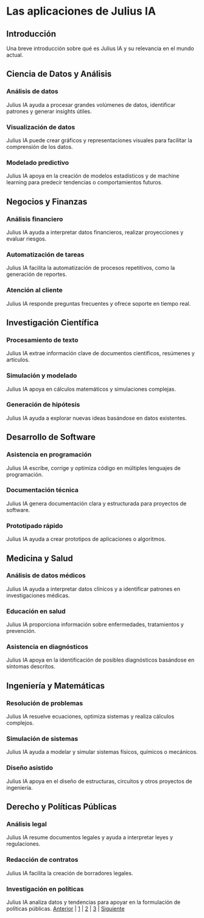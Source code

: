 # Las aplicaciones de Julius IA

## Introducción
Una breve introducción sobre qué es Julius IA y su relevancia en el mundo actual.

## Ciencia de Datos y Análisis
### Análisis de datos
Julius IA ayuda a procesar grandes volúmenes de datos, identificar patrones y generar insights útiles.
### Visualización de datos
Julius IA puede crear gráficos y representaciones visuales para facilitar la comprensión de los datos.
### Modelado predictivo
Julius IA apoya en la creación de modelos estadísticos y de machine learning para predecir tendencias o comportamientos futuros.

## Negocios y Finanzas
### Análisis financiero
Julius IA ayuda a interpretar datos financieros, realizar proyecciones y evaluar riesgos.
### Automatización de tareas
Julius IA facilita la automatización de procesos repetitivos, como la generación de reportes.
### Atención al cliente
Julius IA responde preguntas frecuentes y ofrece soporte en tiempo real.

## Investigación Científica
### Procesamiento de texto
Julius IA extrae información clave de documentos científicos, resúmenes y artículos.
### Simulación y modelado
Julius IA apoya en cálculos matemáticos y simulaciones complejas.
### Generación de hipótesis
Julius IA ayuda a explorar nuevas ideas basándose en datos existentes.

## Desarrollo de Software
### Asistencia en programación
Julius IA escribe, corrige y optimiza código en múltiples lenguajes de programación.
### Documentación técnica
Julius IA genera documentación clara y estructurada para proyectos de software.
### Prototipado rápido
Julius IA ayuda a crear prototipos de aplicaciones o algoritmos.

## Medicina y Salud
### Análisis de datos médicos
Julius IA ayuda a interpretar datos clínicos y a identificar patrones en investigaciones médicas.
### Educación en salud
Julius IA proporciona información sobre enfermedades, tratamientos y prevención.
### Asistencia en diagnósticos
Julius IA apoya en la identificación de posibles diagnósticos basándose en síntomas descritos.

## Ingeniería y Matemáticas
### Resolución de problemas
Julius IA resuelve ecuaciones, optimiza sistemas y realiza cálculos complejos.
### Simulación de sistemas
Julius IA ayuda a modelar y simular sistemas físicos, químicos o mecánicos.
### Diseño asistido
Julius IA apoya en el diseño de estructuras, circuitos y otros proyectos de ingeniería.

## Derecho y Políticas Públicas
### Análisis legal
Julius IA resume documentos legales y ayuda a interpretar leyes y regulaciones.
### Redacción de contratos
Julius IA facilita la creación de borradores legales.
### Investigación en políticas
Julius IA analiza datos y tendencias para apoyar en la formulación de políticas públicas.
[Anterior](Anàlisis_de_dades4.md) | [1](Las_aplicaciones_de_la_IA4.md) | [2](#) | [3](#) | [Siguiente](#)
